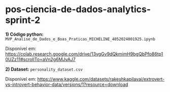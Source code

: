 # pos-ciencia-de-dados-analytics-sprint-2

**1) Código python:** `MVP_Analise_de_Dados_e_Boas_Praticas_MICHELINE_4052024001925.ipynb`

Disponível em: https://colab.research.google.com/drive/13vgGv9dQkmimH9bgQbPfo86tp10UZz11#scrollTo=aVn2g6MJvAJ7

**2) Dataset:** `personality_dataset.csv`

Disponível em: https://www.kaggle.com/datasets/rakeshkapilavai/extrovert-vs-introvert-behavior-data/versions/1?resource=download
